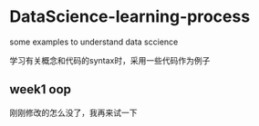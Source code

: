 # DataScience-learning-process
some examples to understand data sccience

学习有关概念和代码的syntax时，采用一些代码作为例子

## week1 oop

刚刚修改的怎么没了，我再来试一下
